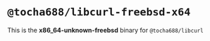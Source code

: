 # `@tocha688/libcurl-freebsd-x64`

This is the **x86_64-unknown-freebsd** binary for `@tocha688/libcurl`
